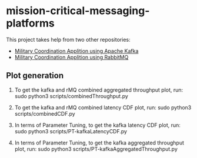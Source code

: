 # mission-critical-messaging-platforms
This project takes help from two other repositories:
- [Military Coordination Applition using Apache Kafka](https://github.com/PINetDalhousie/amnis-data-sync)
- [Military Coordination Applition using RabbitMQ](https://github.com/PINetDalhousie/amnis-data-sync-rabbitmq)

## Plot generation
1. To get the kafka and rMQ combined aggregated throughput plot, run:
    sudo python3 scripts/combinedThroughput.py

2. To get the kafka and rMQ combined latency CDF plot, run:
    sudo python3 scripts/combinedCDF.py

3. In terms of Parameter Tuning, to get the kafka latency CDF plot, run:
    sudo python3 scripts/PT-kafkaLatencyCDF.py

4. In terms of Parameter Tuning, to get the kafka aggregated throughput plot, run:
    sudo python3 scripts/PT-kafkaAggregatedThroughput.py
